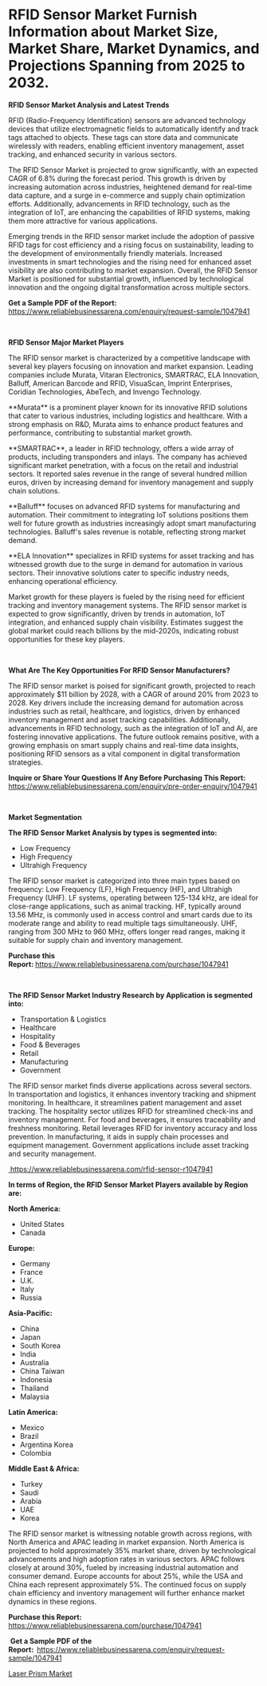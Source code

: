 <p><h1>RFID Sensor Market Furnish Information about Market Size, Market Share, Market Dynamics, and Projections Spanning from 2025 to 2032.</h1></p><p><strong>RFID Sensor Market Analysis and Latest Trends</strong></p>
<p><p>RFID (Radio-Frequency Identification) sensors are advanced technology devices that utilize electromagnetic fields to automatically identify and track tags attached to objects. These tags can store data and communicate wirelessly with readers, enabling efficient inventory management, asset tracking, and enhanced security in various sectors.</p><p>The RFID Sensor Market is projected to grow significantly, with an expected CAGR of 6.8% during the forecast period. This growth is driven by increasing automation across industries, heightened demand for real-time data capture, and a surge in e-commerce and supply chain optimization efforts. Additionally, advancements in RFID technology, such as the integration of IoT, are enhancing the capabilities of RFID systems, making them more attractive for various applications.</p><p>Emerging trends in the RFID sensor market include the adoption of passive RFID tags for cost efficiency and a rising focus on sustainability, leading to the development of environmentally friendly materials. Increased investments in smart technologies and the rising need for enhanced asset visibility are also contributing to market expansion. Overall, the RFID Sensor Market is positioned for substantial growth, influenced by technological innovation and the ongoing digital transformation across multiple sectors.</p></p>
<p><strong>Get a Sample PDF of the Report:&nbsp;</strong> <a href="https://www.reliablebusinessarena.com/enquiry/request-sample/1047941?utm_campaign=2470&utm_medium=2&utm_source=Github&utm_content=ia&utm_term=11022025&utm_id=rfid-sensor">https://www.reliablebusinessarena.com/enquiry/request-sample/1047941</a></p>
<p>&nbsp;</p>
<p><strong>RFID Sensor Major Market Players</strong></p>
<p><p>The RFID sensor market is characterized by a competitive landscape with several key players focusing on innovation and market expansion. Leading companies include Murata, Vitaran Electronics, SMARTRAC, ELA Innovation, Balluff, American Barcode and RFID, VisuaScan, Imprint Enterprises, Coridian Technologies, AbeTech, and Invengo Technology.</p><p>**Murata** is a prominent player known for its innovative RFID solutions that cater to various industries, including logistics and healthcare. With a strong emphasis on R&D, Murata aims to enhance product features and performance, contributing to substantial market growth. </p><p>**SMARTRAC**, a leader in RFID technology, offers a wide array of products, including transponders and inlays. The company has achieved significant market penetration, with a focus on the retail and industrial sectors. It reported sales revenue in the range of several hundred million euros, driven by increasing demand for inventory management and supply chain solutions.</p><p>**Balluff** focuses on advanced RFID systems for manufacturing and automation. Their commitment to integrating IoT solutions positions them well for future growth as industries increasingly adopt smart manufacturing technologies. Balluff's sales revenue is notable, reflecting strong market demand.</p><p>**ELA Innovation** specializes in RFID systems for asset tracking and has witnessed growth due to the surge in demand for automation in various sectors. Their innovative solutions cater to specific industry needs, enhancing operational efficiency.</p><p>Market growth for these players is fueled by the rising need for efficient tracking and inventory management systems. The RFID sensor market is expected to grow significantly, driven by trends in automation, IoT integration, and enhanced supply chain visibility. Estimates suggest the global market could reach billions by the mid-2020s, indicating robust opportunities for these key players.</p></p>
<p>&nbsp;</p>
<p><strong>What Are The Key Opportunities For RFID Sensor Manufacturers?</strong></p>
<p><p>The RFID sensor market is poised for significant growth, projected to reach approximately $11 billion by 2028, with a CAGR of around 20% from 2023 to 2028. Key drivers include the increasing demand for automation across industries such as retail, healthcare, and logistics, driven by enhanced inventory management and asset tracking capabilities. Additionally, advancements in RFID technology, such as the integration of IoT and AI, are fostering innovative applications. The future outlook remains positive, with a growing emphasis on smart supply chains and real-time data insights, positioning RFID sensors as a vital component in digital transformation strategies.</p></p>
<p><strong>Inquire or Share Your Questions If Any Before Purchasing This Report:</strong> <a href="https://www.reliablebusinessarena.com/enquiry/pre-order-enquiry/1047941?utm_campaign=2470&utm_medium=2&utm_source=Github&utm_content=ia&utm_term=11022025&utm_id=rfid-sensor">https://www.reliablebusinessarena.com/enquiry/pre-order-enquiry/1047941</a></p>
<p>&nbsp;</p>
<p><strong>Market Segmentation</strong></p>
<p><strong>The RFID Sensor Market Analysis by types is segmented into:</strong></p>
<p><ul><li>Low Frequency</li><li>High Frequency</li><li>Ultrahigh Frequency</li></ul></p>
<p><p>The RFID sensor market is categorized into three main types based on frequency: Low Frequency (LF), High Frequency (HF), and Ultrahigh Frequency (UHF). LF systems, operating between 125-134 kHz, are ideal for close-range applications, such as animal tracking. HF, typically around 13.56 MHz, is commonly used in access control and smart cards due to its moderate range and ability to read multiple tags simultaneously. UHF, ranging from 300 MHz to 960 MHz, offers longer read ranges, making it suitable for supply chain and inventory management.</p></p>
<p><strong>Purchase this Report:&nbsp;</strong><a href="https://www.reliablebusinessarena.com/purchase/1047941?utm_campaign=2470&utm_medium=2&utm_source=Github&utm_content=ia&utm_term=11022025&utm_id=rfid-sensor">https://www.reliablebusinessarena.com/purchase/1047941</a></p>
<p>&nbsp;</p>
<p><strong>The RFID Sensor Market Industry Research by Application is segmented into:</strong></p>
<p><ul><li>Transportation & Logistics</li><li>Healthcare</li><li>Hospitality</li><li>Food & Beverages</li><li>Retail</li><li>Manufacturing</li><li>Government</li></ul></p>
<p><p>The RFID sensor market finds diverse applications across several sectors. In transportation and logistics, it enhances inventory tracking and shipment monitoring. In healthcare, it streamlines patient management and asset tracking. The hospitality sector utilizes RFID for streamlined check-ins and inventory management. For food and beverages, it ensures traceability and freshness monitoring. Retail leverages RFID for inventory accuracy and loss prevention. In manufacturing, it aids in supply chain processes and equipment management. Government applications include asset tracking and security management.</p></p>
<p><a href="https://www.reliablebusinessarena.com/rfid-sensor-r1047941?utm_campaign=2470&utm_medium=2&utm_source=Github&utm_content=ia&utm_term=11022025&utm_id=rfid-sensor">&nbsp;https://www.reliablebusinessarena.com/rfid-sensor-r1047941</a></p>
<p><strong>In terms of Region, the RFID Sensor Market Players available by Region are:</strong></p>
<p>
    <p> <strong> North America: </strong>
        <ul>
            <li>United States</li>
            <li>Canada</li>
        </ul>
        </p> 
    <p> <strong> Europe: </strong>
        <ul>
            <li>Germany</li>
            <li>France</li>
            <li>U.K.</li>
            <li>Italy</li>
            <li>Russia</li>
        </ul>
        </p> 
    <p> <strong> Asia-Pacific: </strong>
        <ul>
            <li>China</li>
            <li>Japan</li>
            <li>South Korea</li>
            <li>India</li>
            <li>Australia</li>
            <li>China Taiwan</li>
            <li>Indonesia</li>
            <li>Thailand</li>
            <li>Malaysia</li>
        </ul>
        </p> 
    <p> <strong> Latin America: </strong>
        <ul>
            <li>Mexico</li>
            <li>Brazil</li>
            <li>Argentina Korea</li>
            <li>Colombia</li>
        </ul>
        </p> 
    <p> <strong> Middle East & Africa: </strong>
        <ul>
            <li>Turkey</li>
            <li>Saudi</li>
            <li>Arabia</li>
            <li>UAE</li>
            <li>Korea</li>
        </ul>
    </p>
    </p>
<p><p>The RFID sensor market is witnessing notable growth across regions, with North America and APAC leading in market expansion. North America is projected to hold approximately 35% market share, driven by technological advancements and high adoption rates in various sectors. APAC follows closely at around 30%, fueled by increasing industrial automation and consumer demand. Europe accounts for about 25%, while the USA and China each represent approximately 5%. The continued focus on supply chain efficiency and inventory management will further enhance market dynamics in these regions.</p></p>
<p><strong>Purchase this Report: </strong><a href="https://www.reliablebusinessarena.com/purchase/1047941?utm_campaign=2470&utm_medium=2&utm_source=Github&utm_content=ia&utm_term=11022025&utm_id=rfid-sensor">https://www.reliablebusinessarena.com/purchase/1047941</a></p>
<p>&nbsp;<strong>Get a Sample PDF of the Report:&nbsp;&nbsp;</strong><a href="https://www.reliablebusinessarena.com/enquiry/request-sample/1047941?utm_campaign=2470&utm_medium=2&utm_source=Github&utm_content=ia&utm_term=11022025&utm_id=rfid-sensor">https://www.reliablebusinessarena.com/enquiry/request-sample/1047941</a></p>
<p><strong></strong></p>
<p><p><a href="https://github.com/lisaeichler20775/Market-Research-Report-List-1/blob/main/laser-prism-market.md?utm_campaign=2470&utm_medium=2&utm_source=Github&utm_content=ia&utm_term=11022025&utm_id=rfid-sensor">Laser Prism Market</a></p></p>